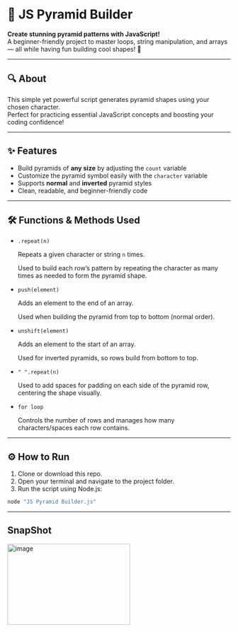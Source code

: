 # 🚀 JS Pyramid Builder

**Create stunning pyramid patterns with JavaScript!**  
A beginner-friendly project to master loops, string manipulation, and arrays — all while having fun building cool shapes! 🎉

---

## 🔍 About

This simple yet powerful script generates pyramid shapes using your chosen character.  
Perfect for practicing essential JavaScript concepts and boosting your coding confidence!

---

## ✨ Features

- Build pyramids of **any size** by adjusting the `count` variable  
- Customize the pyramid symbol easily with the `character` variable  
- Supports **normal** and **inverted** pyramid styles  
- Clean, readable, and beginner-friendly code  

---

## 🛠️ Functions & Methods Used
- `.repeat(n)`

  Repeats a given character or string `n` times.

  Used to build each row’s pattern by repeating the character as many times as needed to form the pyramid shape.

- `push(element)`

  Adds an element to the end of an array.

  Used when building the pyramid from top to bottom (normal order).

- `unshift(element)`

  Adds an element to the start of an array.

  Used for inverted pyramids, so rows build from bottom to top.

- `" ".repeat(n)`

  Used to add spaces for padding on each side of the pyramid row, centering the shape visually.


- `for loop`

  Controls the number of rows and manages how many characters/spaces each row contains.

---

## ⚙️ How to Run

1. Clone or download this repo.  
2. Open your terminal and navigate to the project folder.  
3. Run the script using Node.js:

```bash
node "JS Pyramid Builder.js"
```
---

## SnapShot
<img width="277" height="183" alt="image" src="https://github.com/user-attachments/assets/da665b0e-2ba7-4a62-8b11-2902791b7cec" />
